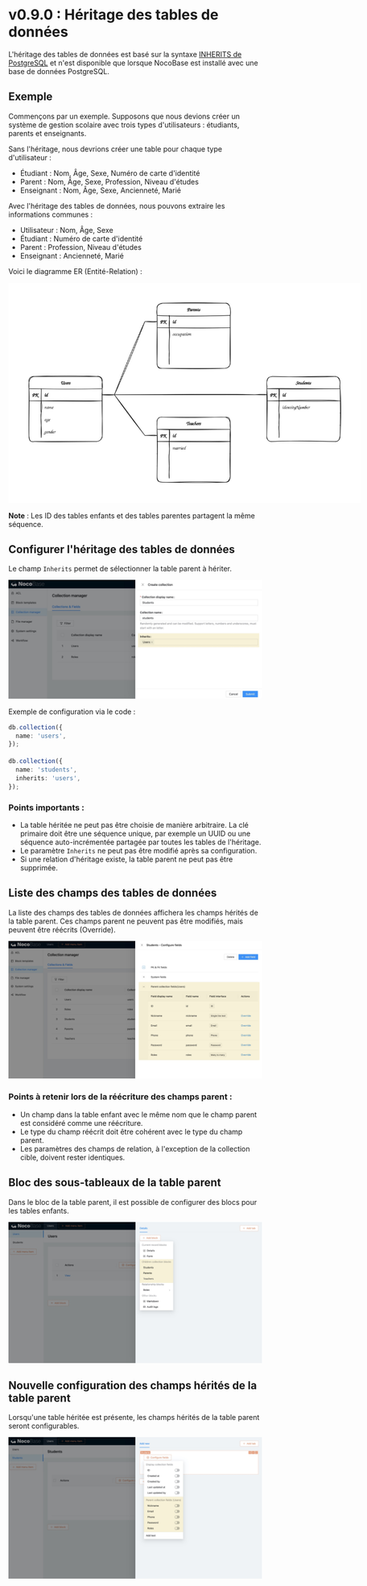 # v0.9.0 : Héritage des tables de données

L'héritage des tables de données est basé sur la syntaxe [INHERITS de PostgreSQL](https://www.postgresql.org/docs/current/tutorial-inheritance.html) et n'est disponible que lorsque NocoBase est installé avec une base de données PostgreSQL.

## Exemple

Commençons par un exemple. Supposons que nous devions créer un système de gestion scolaire avec trois types d'utilisateurs : étudiants, parents et enseignants.

Sans l'héritage, nous devrions créer une table pour chaque type d'utilisateur :

- Étudiant : Nom, Âge, Sexe, Numéro de carte d'identité
- Parent : Nom, Âge, Sexe, Profession, Niveau d'études
- Enseignant : Nom, Âge, Sexe, Ancienneté, Marié

Avec l'héritage des tables de données, nous pouvons extraire les informations communes :

- Utilisateur : Nom, Âge, Sexe
- Étudiant : Numéro de carte d'identité
- Parent : Profession, Niveau d'études
- Enseignant : Ancienneté, Marié

Voici le diagramme ER (Entité-Relation) :

<img src="./inherits/er.svg" style="max-width: 700px;" />

**Note** : Les ID des tables enfants et des tables parentes partagent la même séquence.

## Configurer l'héritage des tables de données

Le champ `Inherits` permet de sélectionner la table parent à hériter.

<img src="./inherits/inherit.jpg" />

Exemple de configuration via le code :

```ts
db.collection({
  name: 'users',
});

db.collection({
  name: 'students',
  inherits: 'users',
});
```

### Points importants :

- La table héritée ne peut pas être choisie de manière arbitraire. La clé primaire doit être une séquence unique, par exemple un UUID ou une séquence auto-incrémentée partagée par toutes les tables de l'héritage.
- Le paramètre `Inherits` ne peut pas être modifié après sa configuration.
- Si une relation d'héritage existe, la table parent ne peut pas être supprimée.

## Liste des champs des tables de données

La liste des champs des tables de données affichera les champs hérités de la table parent. Ces champs parent ne peuvent pas être modifiés, mais peuvent être réécrits (Override).

<img src="./inherits/inherit-fields.jpg" />

### Points à retenir lors de la réécriture des champs parent :

- Un champ dans la table enfant avec le même nom que le champ parent est considéré comme une réécriture.
- Le type du champ réécrit doit être cohérent avec le type du champ parent.
- Les paramètres des champs de relation, à l'exception de la collection cible, doivent rester identiques.

## Bloc des sous-tableaux de la table parent

Dans le bloc de la table parent, il est possible de configurer des blocs pour les tables enfants.

<img src="./inherits/inherited-blocks.jpg" />

## Nouvelle configuration des champs hérités de la table parent

Lorsqu'une table héritée est présente, les champs hérités de la table parent seront configurables.

<img src="./inherits/configure-fields.jpg" />
